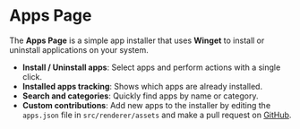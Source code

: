 # Apps Page

The **Apps Page** is a simple app installer that uses **Winget** to install or uninstall applications on your system.

- **Install / Uninstall apps**: Select apps and perform actions with a single click.
- **Installed apps tracking**: Shows which apps are already installed.
- **Search and categories**: Quickly find apps by name or category.
- **Custom contributions**: Add new apps to the installer by editing the `apps.json` file in `src/renderer/assets` and make a pull request on [GitHub](https://github.com/parcoil/sparkle).
